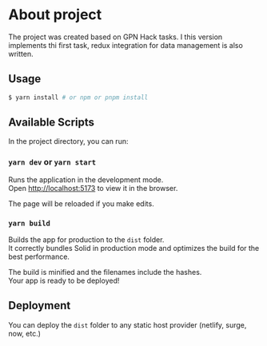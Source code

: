 # About project

The project was created based on GPN Hack tasks. I this version implements thi first task, 
redux integration for data management is also written.

## Usage

```bash
$ yarn install # or npm or pnpm install  
```
## Available Scripts

In the project directory, you can run:

### ```yarn dev``` or ```yarn start```

Runs the application in the development mode. <br/>
Open [http://localhost:5173](http://localhost:5173) to view it in the browser.

The page will be reloaded if you make edits.<br/>

### `yarn build`

Builds the app for production to the `dist` folder.<br>
It correctly bundles Solid in production mode and optimizes the build for the best performance.

The build is minified and the filenames include the hashes.<br>
Your app is ready to be deployed!

## Deployment

You can deploy the `dist` folder to any static host provider (netlify, surge, now, etc.)

